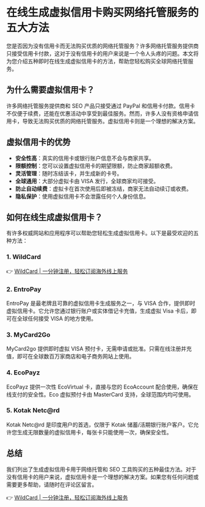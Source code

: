 # 在线生成虚拟信用卡购买网络托管服务的五大方法

您是否因为没有信用卡而无法购买优质的网络托管服务？许多网络托管服务提供商只接受信用卡付款，这对于没有信用卡的用户来说是一个令人头疼的问题。本文将为您介绍五种即时在线生成虚拟信用卡的方法，帮助您轻松购买全球网络托管服务。

## 为什么需要虚拟信用卡？

许多网络托管服务提供商和 SEO 产品只接受通过 PayPal 和信用卡付款。信用卡不仅便于续费，还能在优惠活动中享受到最佳服务。然而，许多人没有资格申请信用卡，导致无法购买优质的网络托管服务。虚拟信用卡则是一个理想的解决方案。

## 虚拟信用卡的优势

- **安全性高**：真实的信用卡或银行账户信息不会与商家共享。
- **限额控制**：您可以设置虚拟信用卡的期望限额，防止商家超额收费。
- **灵活管理**：随时冻结该卡，并生成新的卡号。
- **全球通用**：大部分虚拟卡由 VISA 发行，全球商家均可接受。
- **防止自动续费**：虚拟卡在首次使用后即被冻结，商家无法自动续订或收费。
- **隐私保护**：使用虚拟信用卡不会泄露任何个人身份信息。

## 如何在线生成虚拟信用卡？

有许多权威网站和应用程序可以帮助您轻松生成虚拟信用卡。以下是最受欢迎的五种方法：

### 1. WildCard

👉 [WildCard | 一分钟注册，轻松订阅海外线上服务](https://bbtdd.com/WildCard)

### 2. EntroPay

EntroPay 是最老牌且可靠的虚拟信用卡生成服务之一，与 VISA 合作，提供即时虚拟信用卡。它允许您通过银行账户或实体借记卡充值，生成虚拟 Visa 卡后，即可在全球任何接受 VISA 的地方使用。

### 3. MyCard2Go

MyCard2go 提供即时虚拟 VISA 预付卡，无需申请或批准。只需在线注册并充值，即可在全球数百万家商店和电子商务网站上使用。

### 4. EcoPayz

EcoPayz 提供一次性 EcoVirtual 卡，直接与您的 EcoAccount 配合使用，确保在线支付的安全性。Eco 虚拟预付卡由 MasterCard 支持，全球范围内均可使用。

### 5. Kotak Netc@rd

Kotak Netc@rd 是印度用户的首选，仅限于 Kotak 储蓄/活期银行账户客户。它允许您生成无限数量的虚拟信用卡，每张卡只能使用一次，确保安全性。

## 总结

我们列出了生成虚拟信用卡用于网络托管和 SEO 工具购买的五种最佳方法。对于没有信用卡的用户来说，虚拟信用卡是一个理想的解决方案。如果您有任何问题或需要更多帮助，请随时在评论区留言。

👉 [WildCard | 一分钟注册，轻松订阅海外线上服务](https://bbtdd.com/WildCard)
